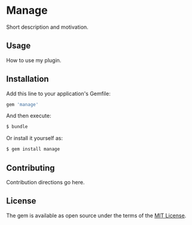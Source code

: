 # Manage
Short description and motivation.

## Usage
How to use my plugin.

## Installation
Add this line to your application's Gemfile:

```ruby
gem 'manage'
```

And then execute:
```bash
$ bundle
```

Or install it yourself as:
```bash
$ gem install manage
```

## Contributing
Contribution directions go here.

## License
The gem is available as open source under the terms of the [MIT License](https://opensource.org/licenses/MIT).
